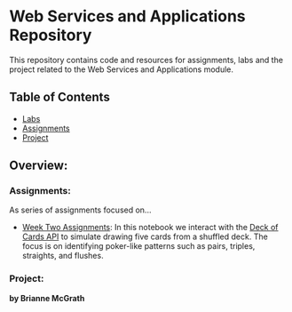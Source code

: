 # **Web Services and Applications Repository**

This repository contains code and resources for assignments, labs and the project related to the Web Services and Applications module. 

## **Table of Contents**
- [Labs](labs/)
- [Assignments](assignments/) 
- [Project](project/)

## **Overview:**
### **Assignments:**
As series of assignments focused on... 

- [Week Two Assignments](assignments\assignment02-carddraw.ipynb): In this notebook we interact with the [Deck of Cards API](https://deckofcardsapi.com/) to simulate drawing five cards from a shuffled deck. The focus is on identifying poker-like patterns such as pairs, triples, straights, and flushes. 

### **Project:**


**by Brianne McGrath**